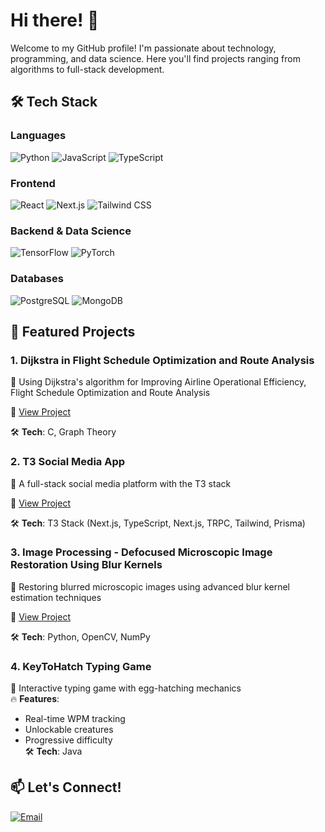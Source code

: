 # Hi there! 👋

Welcome to my GitHub profile! I'm passionate about technology, programming, and data science. Here you'll find projects ranging from algorithms to full-stack development.

## 🛠️ Tech Stack

### Languages
![Python](https://img.shields.io/badge/Python-3776AB?style=for-the-badge&logo=python&logoColor=white)
![JavaScript](https://img.shields.io/badge/JavaScript-F7DF1E?style=for-the-badge&logo=javascript&logoColor=black)
![TypeScript](https://img.shields.io/badge/TypeScript-007ACC?style=for-the-badge&logo=typescript&logoColor=white)

### Frontend
![React](https://img.shields.io/badge/React-20232A?style=for-the-badge&logo=react&logoColor=61DAFB)
![Next.js](https://img.shields.io/badge/Next.js-000000?style=for-the-badge&logo=next.js&logoColor=white)
![Tailwind CSS](https://img.shields.io/badge/Tailwind_CSS-38B2AC?style=for-the-badge&logo=tailwind-css&logoColor=white)

### Backend & Data Science
![TensorFlow](https://img.shields.io/badge/TensorFlow-FF6F00?style=for-the-badge&logo=tensorflow&logoColor=white)
![PyTorch](https://img.shields.io/badge/PyTorch-EE4C2C?style=for-the-badge&logo=pytorch&logoColor=white)

### Databases
![PostgreSQL](https://img.shields.io/badge/PostgreSQL-316192?style=for-the-badge&logo=postgresql&logoColor=white)
![MongoDB](https://img.shields.io/badge/MongoDB-4EA94B?style=for-the-badge&logo=mongodb&logoColor=white)

## 🚀 Featured Projects

### 1. Dijkstra in Flight Schedule Optimization and Route Analysis
📍 Using Dijkstra's algorithm for Improving Airline Operational Efficiency, Flight Schedule Optimization and Route Analysis

🔗 [View Project](https://github.com/Ronny-Saputra/DAA-code)

🛠️ **Tech**: C, Graph Theory

### 2. T3 Social Media App
📍 A full-stack social media platform with the T3 stack  

🔗 [View Project](https://github.com/pejuangvscode/ncfi-prayer)

🛠️ **Tech**: T3 Stack (Next.js, TypeScript, Next.js, TRPC, Tailwind, Prisma)

### 3. Image Processing - Defocused Microscopic Image Restoration Using Blur Kernels
📍 Restoring blurred microscopic images using advanced blur kernel estimation techniques 

🔗 [View Project](https://colab.research.google.com/drive/1Rwo2SwXrk9eyEAbHdtlElOUhqEUEphom#scrollTo=EnlcxM8EXqJu)

🛠️ **Tech**: Python, OpenCV, NumPy

### 4. KeyToHatch Typing Game  
📍 Interactive typing game with egg-hatching mechanics  
🔥 **Features**:  
   - Real-time WPM tracking  
   - Unlockable creatures  
   - Progressive difficulty  
🛠️ **Tech**: Java
## 📫 Let's Connect!

[![Email](https://img.shields.io/badge/Email-gracepatricia1125@gmail.com-D14836?style=for-the-badge&logo=gmail&logoColor=white)](mailto:gracepatricia1125@gmail.com)



